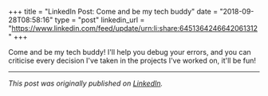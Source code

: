 +++
title = "LinkedIn Post: Come and be my tech buddy"
date = "2018-09-28T08:58:16"
type = "post"
linkedin_url = "https://www.linkedin.com/feed/update/urn:li:share:6451364246642061312"
+++

Come and be my tech buddy! I'll help you debug your errors, and you can criticise every decision I've taken in the projects I've worked on, it'll be fun!

---

*This post was originally published on [LinkedIn](https://www.linkedin.com/in/adrianmoreno/recent-activity/all/).*